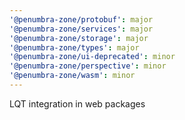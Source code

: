 ```yaml
---
'@penumbra-zone/protobuf': major
'@penumbra-zone/services': major
'@penumbra-zone/storage': major
'@penumbra-zone/types': major
'@penumbra-zone/ui-deprecated': minor
'@penumbra-zone/perspective': minor
'@penumbra-zone/wasm': minor
---
```


LQT integration in web packages
